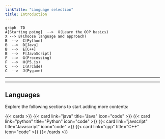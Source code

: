 ```yaml
---
linkTitle: "Language selection"
title: Introduction
---
```

```mermaid
graph  TD
A[Starting poing]  -->  X(Learn the OOP basics)
X --> B(Choose language and approach)
B  -->  C[Python]
B  -->  D[Java]
B  -->  E[C++]
B  -->  F[JavaScript]
F  -->  G(Processing)
F  -->  H(P5.js)
C  -->  I(Arcade)
C  -->  J(Pygame)
```
___
---


## Languages

Explore the following sections to start adding more contents:

{{< cards >}}
  {{< card link="java" title="Java" icon="code" >}}
  {{< card link="python" title="Python" icon="code" >}}
  {{< card link="javscript" title="Javascript" icon="code" >}}
  {{< card link="cpp" title="C++" icon="code" >}}
{{< /cards >}}


